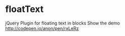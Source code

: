 # floatText
jQuery Plugin for floating text in blocks
Show the demo
http://codepen.io/anon/pen/rxLeRz
